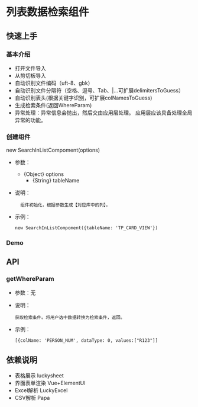 # 列表数据检索组件

## 快速上手

###  基本介绍

* 打开文件导入
* 从剪切板导入
* 自动识别文件编码（uft-8、gbk）
* 自动识别文件分隔符（空格、逗号、Tab、|...可扩展delimitersToGuess）
* 自动识别表头(根据关键字识别，可扩展colNamesToGuess)
* 生成检索条件(返回WhereParam)
* 异常处理：异常信息会抛出，然后交由应用层处理。
应用层应该具备处理全局异常的功能。


### 创建组件
new SearchInListCompoment(options)
* 参数：
  * {Object} options
    * {String} tableName
    

* 说明：

        组件初始化，根据参数生成【对应库中的列】。
* 示例：

      new SearchInListCompoment({tableName: 'TP_CARD_VIEW'})



### Demo

<searchinlist-demo/>



## API

### getWhereParam
* 参数：无
* 说明：
 
      获取检索条件。将用户选中数据转换为检索条件，返回。
* 示例：
  
      [{colName: 'PERSON_NUM', dataType: 0, values:["R123"]]

## 依赖说明

* 表格展示 luckysheet
* 界面表单渲染 Vue+ElementUI
* Excel解析 LuckyExcel
* CSV解析 Papa
